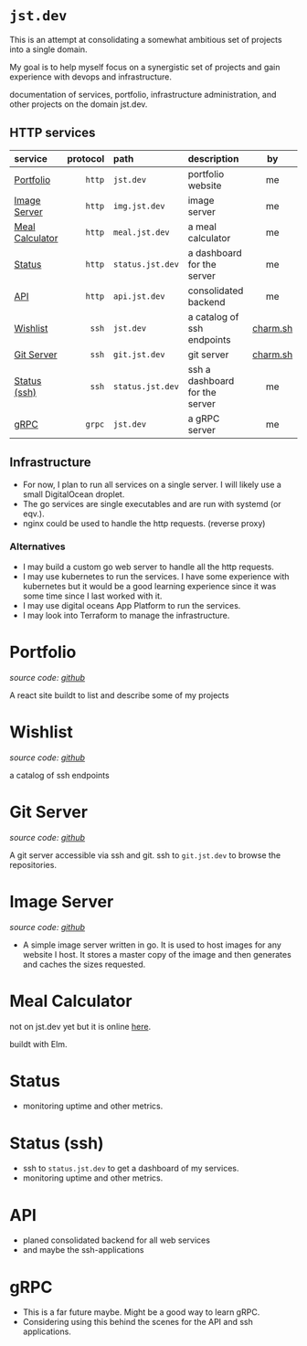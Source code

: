 # **`jst.dev`**

This is an attempt at consolidating a somewhat ambitious set of projects into a single domain.

My goal is to help myself focus on a synergistic set of projects and gain experience with devops and infrastructure.

documentation of services, portfolio, infrastructure administration, and other projects on the domain jst.dev.

## HTTP services

| service                             | protocol | path             | description                    |              by               |                   online                   |
| :---------------------------------- | -------: | :--------------- | :----------------------------- | :---------------------------: | :----------------------------------------: |
| [Portfolio](#portfolio)             |   `http` | `jst.dev`        | portfolio website              |              me               |                    yes                     |
| [Image Server](#image-server)       |   `http` | `img.jst.dev`    | image server                   |              me               |                     no                     |
| [Meal Calculator](#meal-calculator) |   `http` | `meal.jst.dev`   | a meal calculator              |              me               | yes ([here](https://strandersson.se/meal)) |
| [Status](#status)                   |   `http` | `status.jst.dev` | a dashboard for the server     |              me               |                     no                     |
| [API](#api)                         |   `http` | `api.jst.dev`    | consolidated backend           |              me               |                     no                     |
| [Wishlist](#wishlist)               |    `ssh` | `jst.dev`        | a catalog of ssh endpoints     | [charm.sh](https://charm.sh/) |                     no                     |
| [Git Server](#git-server)           |    `ssh` | `git.jst.dev`    | git server                     | [charm.sh](https://charm.sh/) |                     no                     |
| [Status (ssh)](#status-ssh)         |    `ssh` | `status.jst.dev` | ssh a dashboard for the server |              me               |                     no                     |
| [gRPC](#gRPC)                       |   `grpc` | `jst.dev`        | a gRPC server                  |              me               |                     no                     |

## Infrastructure

- For now, I plan to run all services on a single server. I will likely use a small DigitalOcean droplet.
- The go services are single executables and are run with systemd (or eqv.).
- nginx could be used to handle the http requests. (reverse proxy)

### Alternatives

- I may build a custom go web server to handle all the http requests.
- I may use kubernetes to run the services. I have some experience with kubernetes but it would be a good learning experience since it was some time since I last worked with it.
- I may use digital oceans App Platform to run the services.
- I may look into Terraform to manage the infrastructure.

# Portfolio

_source code: [github](https://github.com/johan-st/portfolio)_

A react site buildt to list and describe some of my projects

# Wishlist

_source code: [github](https://github.com/charmbracelet/wishlist)_

a catalog of ssh endpoints

# Git Server

_source code: [github](https://github.com/charmbracelet/soft-serve)_

A git server accessible via ssh and git. ssh to `git.jst.dev` to browse the repositories.

# Image Server

_source code: [github](https://github.com/johan-st/go-image-server)_

- A simple image server written in go. It is used to host images for any website I host. It stores a master copy of the image and then generates and caches the sizes requested.

# Meal Calculator

not on jst.dev yet but it is online [here](https://strandersson.se/meal).

buildt with Elm.

# Status

- monitoring uptime and other metrics.

# Status (ssh)

- ssh to `status.jst.dev` to get a dashboard of my services.
- monitoring uptime and other metrics.

# API

- planed consolidated backend for all web services
- and maybe the ssh-applications

# gRPC

- This is a far future maybe. Might be a good way to learn gRPC.
- Considering using this behind the scenes for the API and ssh applications.
